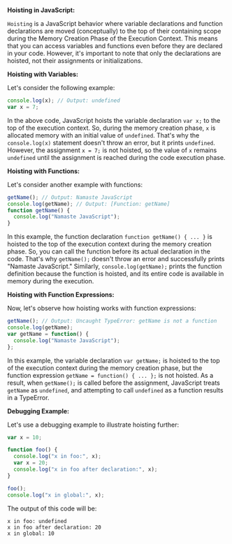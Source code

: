 **Hoisting in JavaScript:**

`Hoisting` is a JavaScript behavior where variable declarations and function declarations are moved (conceptually) to the top of their containing scope during the Memory Creation Phase of the Execution Context. This means that you can access variables and functions even before they are declared in your code. However, it's important to note that only the declarations are hoisted, not their assignments or initializations.

**Hoisting with Variables:**

Let's consider the following example:

```js
console.log(x); // Output: undefined
var x = 7;
```

In the above code, JavaScript hoists the variable declaration `var x;` to the top of the execution context. So, during the memory creation phase, `x` is allocated memory with an initial value of `undefined`. That's why the `console.log(x)` statement doesn't throw an error, but it prints `undefined`. However, the assignment `x = 7;` is not hoisted, so the value of `x` remains `undefined` until the assignment is reached during the code execution phase.

**Hoisting with Functions:**

Let's consider another example with functions:

```js
getName(); // Output: Namaste JavaScript
console.log(getName); // Output: [Function: getName]
function getName() {
  console.log("Namaste JavaScript");
}
```

In this example, the function declaration `function getName() { ... }` is hoisted to the top of the execution context during the memory creation phase. So, you can call the function before its actual declaration in the code. That's why `getName();` doesn't throw an error and successfully prints "Namaste JavaScript." Similarly, `console.log(getName);` prints the function definition because the function is hoisted, and its entire code is available in memory during the execution.

**Hoisting with Function Expressions:**

Now, let's observe how hoisting works with function expressions:

```js
getName(); // Output: Uncaught TypeError: getName is not a function
console.log(getName);
var getName = function() {
  console.log("Namaste JavaScript");
};
```

In this example, the variable declaration `var getName;` is hoisted to the top of the execution context during the memory creation phase, but the function expression `getName = function() { ... };` is not hoisted. As a result, when `getName();` is called before the assignment, JavaScript treats `getName` as `undefined`, and attempting to call `undefined` as a function results in a TypeError.

**Debugging Example:**

Let's use a debugging example to illustrate hoisting further:

```js
var x = 10;

function foo() {
  console.log("x in foo:", x);
  var x = 20;
  console.log("x in foo after declaration:", x);
}

foo();
console.log("x in global:", x);
```

The output of this code will be:

```
x in foo: undefined
x in foo after declaration: 20
x in global: 10
```
